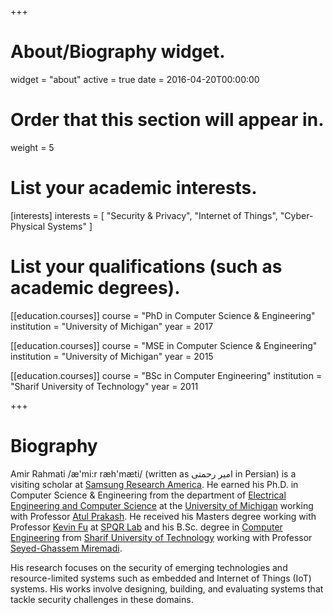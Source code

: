 +++
# About/Biography widget.
widget = "about"
active = true
date = 2016-04-20T00:00:00

# Order that this section will appear in.
weight = 5

# List your academic interests.
[interests]
  interests = [
    "Security & Privacy",
    "Internet of Things",
    "Cyber-Physical Systems"
  ]

# List your qualifications (such as academic degrees).
[[education.courses]]
  course = "PhD in Computer Science & Engineering"
  institution = "University of Michigan"
  year = 2017

[[education.courses]]
  course = "MSE in Computer Science & Engineering"
  institution = "University of Michigan"
  year = 2015

[[education.courses]]
  course = "BSc in Computer Engineering"
  institution = "Sharif University of Technology"
  year = 2011

+++

# Biography

Amir Rahmati /æ'mi:r ræh'mæti/ (written as امیر رحمتی in Persian) is a visiting scholar at [Samsung Research America](https://www.sra.samsung.com/research/mobile-payments-and-security). He earned his Ph.D. in Computer Science & Engineering from the department of [Electrical Engineering and Computer Science](http://cse.umich.edu/) at the [University of Michigan](https://umich.edu) working with Professor [Atul Prakash](http://www.eecs.umich.edu/~aprakash/). He received his Masters degree  working with Professor [Kevin Fu](http://www.eecs.umich.edu/~kevinfu/) at [SPQR Lab](https://spqr.eecs.umich.edu/) and his B.Sc. degree in [Computer Engineering](http://ce.sharif.edu) from [Sharif University of Technology](http://www.sharif.ir/en/) working with Professor [Seyed-Ghassem Miremadi](http://sina.sharif.ac.ir/~miremadi/).


His research focuses on the security of emerging technologies and resource-limited systems such as embedded and Internet of Things (IoT) systems. His works involve designing, building, and evaluating systems that tackle security challenges in these domains.
